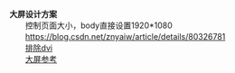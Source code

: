 **大屏设计方案**</br>
　　控制页面大小，body直接设置1920*1080</br>
　　https://blog.csdn.net/znyaiw/article/details/80326781</br>
　　[排除dvi](https://zhuanlan.zhihu.com/p/53349096)	</br>
　　[大屏参考](https://blog.csdn.net/hwhsong/article/details/83097924)</br>
	